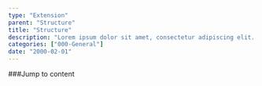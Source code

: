 ```yaml
---
type: "Extension"
parent: "Structure"
title: "Structure"
description: "Lorem ipsum dolor sit amet, consectetur adipiscing elit. Nunc tempus laoreet leo sit amet iaculis."
categories: ["000-General"]
date: "2000-02-01"
---
```


###Jump to content

<demo>
  <div class="demo_item" data-iframe="iframe/extensions/structure/jumptocontent">
  </div>
</demo>
